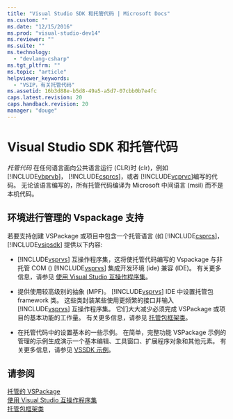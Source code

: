 ```yaml
---
title: "Visual Studio SDK 和托管代码 | Microsoft Docs"
ms.custom: ""
ms.date: "12/15/2016"
ms.prod: "visual-studio-dev14"
ms.reviewer: ""
ms.suite: ""
ms.technology: 
  - "devlang-csharp"
ms.tgt_pltfrm: ""
ms.topic: "article"
helpviewer_keywords: 
  - "VSIP，有关托管代码"
ms.assetid: 16b3d88e-b5d8-49a5-a5d7-07cbb0b7e4fc
caps.latest.revision: 20
caps.handback.revision: 20
manager: "douge"
---
```

# Visual Studio SDK 和托管代码
*托管代码* 在任何语言面向公共语言运行 \(CLR\)时 \(clr\)，例如 [!INCLUDE[vbprvb](../Token/vbprvb_md.md)]， [!INCLUDE[csprcs](../ide/includes/csprcs_md.md)]，或者 [!INCLUDE[vcprvc](../build/includes/vcprvc_md.md)]编写的代码。  无论该语言编写的，所有托管代码编译为 Microsoft 中间语言 \(msil\) 而不是本机代码。  
  
## 环境进行管理的 Vspackage 支持  
 若要支持创建 VSPackage 或项目中包含一个托管语言 \(如 [!INCLUDE[csprcs](../ide/includes/csprcs_md.md)]， [!INCLUDE[vsipsdk](../mfc/includes/vsipsdk_md.md)] 提供以下内容:  
  
-   [!INCLUDE[vsprvs](../assembler/masm/includes/vsprvs_md.md)] 互操作程序集，这将使托管代码编写的 Vspackage 与非托管 COM \(\) [!INCLUDE[vsprvs](../assembler/masm/includes/vsprvs_md.md)] 集成开发环境 \(ide\) 兼容 \(IDE\)。  有关更多信息，请参见 [使用 Visual Studio 互操作程序集](../Topic/Using%20Visual%20Studio%20Interop%20Assemblies.md)。  
  
-   提供使用较高级别的抽象 \(MPF\)。 [!INCLUDE[vsprvs](../assembler/masm/includes/vsprvs_md.md)] IDE 中设置托管包 framework 类。  这些类封装某些使用更频繁的接口并输入 [!INCLUDE[vsprvs](../assembler/masm/includes/vsprvs_md.md)] 互操作程序集。  它们大大减少必须完成 VSPackage 或项目的基本功能的工作量。  有关更多信息，请参见 [托管包框架类](../misc/managed-package-framework-classes.md)。  
  
-   在托管代码中的设置基本的一些示例。  在简单，完整功能 VSPackage 示例的管理的示例生成演示一个基本编辑、工具窗口、扩展程序对象和其他元素。  有关更多信息，请参见 [VSSDK 示例](../misc/vssdk-samples.md)。  
  
## 请参阅  
 [托管的 VSPackage](../misc/managed-vspackages.md)   
 [使用 Visual Studio 互操作程序集](../Topic/Using%20Visual%20Studio%20Interop%20Assemblies.md)   
 [托管包框架类](../misc/managed-package-framework-classes.md)
